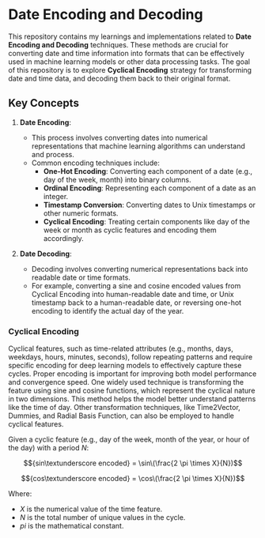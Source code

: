 # Date Encoding and Decoding

This repository contains my learnings and implementations related to **Date Encoding and Decoding** techniques. These methods are crucial for converting date and time information into formats that can be effectively used in machine learning models or other data processing tasks. 
The goal of this repository is to explore **Cyclical Encoding** strategy for transforming date and time data, and decoding them back to their original format.

## Key Concepts

1. **Date Encoding**: 
    - This process involves converting dates into numerical representations that machine learning algorithms can understand and process.
    - Common encoding techniques include:
        - **One-Hot Encoding**: Converting each component of a date (e.g., day of the week, month) into binary columns.
        - **Ordinal Encoding**: Representing each component of a date as an integer.
        - **Timestamp Conversion**: Converting dates to Unix timestamps or other numeric formats.
        - **Cyclical Encoding**: Treating certain components like day of the week or month as cyclic features and encoding them accordingly.
     
2. **Date Decoding**: 
    - Decoding involves converting numerical representations back into readable date or time formats.
    - For example, converting a sine and cosine encoded values from Cyclical Encoding into human-readable date and time, or Unix timestamp back to a human-readable date, or reversing one-hot encoding to identify the actual day of the year.

### Cyclical Encoding

Cyclical features, such as time-related attributes (e.g., months, days, weekdays, hours, minutes, seconds), follow repeating patterns and require specific encoding for deep learning models to effectively capture these cycles. 
Proper encoding is important for improving both model performance and convergence speed. One widely used technique is transforming the feature using sine and cosine functions, which represent the cyclical nature in two dimensions. 
This method helps the model better understand patterns like the time of day. Other transformation techniques, like Time2Vector, Dummies, and Radial Basis Function, can also be employed to handle cyclical features.

Given a cyclic feature (e.g., day of the week, month of the year, or hour of the day) with a period $N$:

$${sin\textunderscore encoded} = \sin\(\frac{2 \pi \times X}{N})$$

$${cos\textunderscore encoded} = \cos\(\frac{2 \pi \times X}{N})$$

Where:
- $X$ is the numerical value of the time feature.
- $N$ is the total number of unique values in the cycle.
- $pi$ is the mathematical constant.
